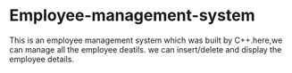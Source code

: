 # Employee-management-system
This is an employee management system which was built by C++.here,we can manage all the employee deatils. we can insert/delete and display the employee details.
